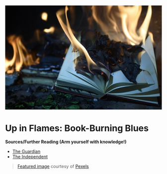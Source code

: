 ![Blazing Books](https://github.com/MMOG77/01-My-Blog/blob/master/Blazing_Books.jpeg)
# Up in Flames: Book-Burning Blues

**Sources/Further Reading (Arm yourself with knowledge!)**
* [The Guardian](https://www.theguardian.com/books/2010/sep/10/book-burning-quran-history-nazis)
* [The Independent](https://www.independent.co.uk/news/world/americas/burning-the-koran-is-not-radical-says-controversial-american-pastor-terry-jones-as-he-searches-for-9985986.html)

> [Featured image](https://www.pexels.com/photo/burning-book-page-1474928/) courtesy of [Pexels](https://www.pexels.com/)
